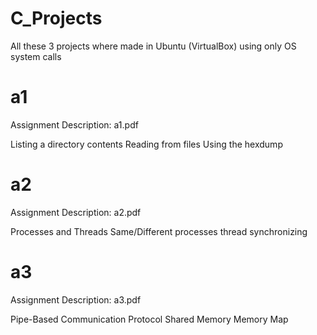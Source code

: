 # C_Projects

All these 3 projects where made in Ubuntu (VirtualBox) using only OS system calls

# a1

Assignment Description: a1.pdf

Listing a directory contents
Reading from files
Using the hexdump

# a2
Assignment Description: a2.pdf

Processes and Threads
Same/Different processes thread synchronizing

# a3
Assignment Description: a3.pdf

Pipe-Based Communication Protocol
Shared Memory
Memory Map